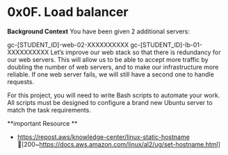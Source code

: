 # 0x0F. Load balancer

**Background Context**
You have been given 2 additional servers:

gc-[STUDENT_ID]-web-02-XXXXXXXXXX
gc-[STUDENT_ID]-lb-01-XXXXXXXXXX
Let’s improve our web stack so that there is redundancy for our web servers. This will allow us to be able to accept more traffic by doubling the number of web servers, and to make our infrastructure more reliable. If one web server fails, we will still have a second one to handle requests.

For this project, you will need to write Bash scripts to automate your work. All scripts must be designed to configure a brand new Ubuntu server to match the task requirements.

**important Resource **
- https://repost.aws/knowledge-center/linux-static-hostname
[200~https://docs.aws.amazon.com/linux/al2/ug/set-hostname.html]

